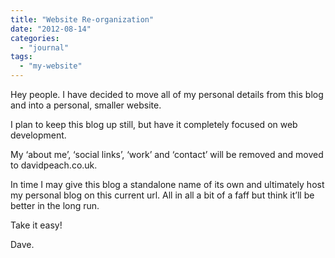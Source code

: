 ```yaml
---
title: "Website Re-organization"
date: "2012-08-14"
categories: 
  - "journal"
tags: 
  - "my-website"
---
```


Hey people. I have decided to move all of my personal details from this blog and into a personal, smaller website.

I plan to keep this blog up still, but have it completely focused on web development.

My ‘about me’, ‘social links’, ‘work’ and ‘contact’ will be removed and moved to davidpeach.co.uk.

In time I may give this blog a standalone name of its own and ultimately host my personal blog on this current url. All in all a bit of a faff but think it’ll be better in the long run.

Take it easy!

Dave.
